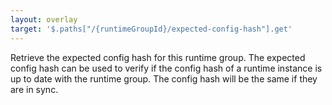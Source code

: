 ```yaml
---
layout: overlay
target: '$.paths["/{runtimeGroupId}/expected-config-hash"].get'
---
```


Retrieve the expected config hash for this runtime group. The expected config hash can be used to verify if the config hash of a runtime instance is up to date with the runtime group. The config hash will be the same if they are in sync.